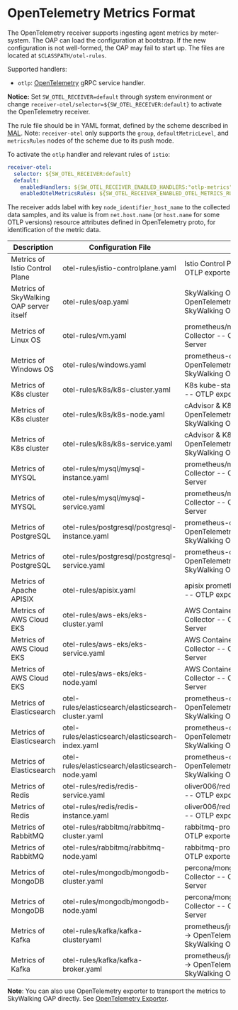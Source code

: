 # OpenTelemetry Metrics Format

The OpenTelemetry receiver supports ingesting agent metrics by meter-system. The OAP can load the configuration at bootstrap.
If the new configuration is not well-formed, the OAP may fail to start up. The files are located at `$CLASSPATH/otel-rules`.

Supported handlers:

* `otlp`: [OpenTelemetry](https://github.com/open-telemetry/opentelemetry-collector/tree/1c217b366fbdb209044d8f4c3fece079ae23bd3b/exporter/otlpexporter) gRPC service handler.

**Notice:**  Set `SW_OTEL_RECEIVER=default` through system environment or change `receiver-otel/selector=${SW_OTEL_RECEIVER:default}` to activate the OpenTelemetry receiver.

The rule file should be in YAML format, defined by the scheme described in [MAL](../../concepts-and-designs/mal.md).
Note: `receiver-otel` only supports the `group`, `defaultMetricLevel`, and `metricsRules` nodes of the scheme due to its push mode.

To activate the `otlp` handler and relevant rules of `istio`:

```yaml
receiver-otel:
  selector: ${SW_OTEL_RECEIVER:default}
  default:
    enabledHandlers: ${SW_OTEL_RECEIVER_ENABLED_HANDLERS:"otlp-metrics"}
    enabledOtelMetricsRules: ${SW_OTEL_RECEIVER_ENABLED_OTEL_METRICS_RULES:"istio-controlplane"}
```

The receiver adds label with key `node_identifier_host_name` to the collected data samples,
and its value is from `net.host.name` (or `host.name` for some OTLP versions) resource attributes defined in OpenTelemetry proto,
for identification of the metric data.

| Description                             | Configuration File                                  | Data Source                                                                                                           |
|-----------------------------------------|-----------------------------------------------------|-----------------------------------------------------------------------------------------------------------------------|
| Metrics of Istio Control Plane          | otel-rules/istio-controlplane.yaml                  | Istio Control Plane -> OpenTelemetry Collector -- OTLP exporter --> SkyWalking OAP Server                             |
| Metrics of SkyWalking OAP server itself | otel-rules/oap.yaml                                 | SkyWalking OAP Server(SelfObservability) -> OpenTelemetry Collector -- OTLP exporter --> SkyWalking OAP Server        |
| Metrics of Linux OS                     | otel-rules/vm.yaml                                  | prometheus/node_exporter -> OpenTelemetry Collector -- OTLP exporter --> SkyWalking OAP Server                        |
| Metrics of Windows OS                   | otel-rules/windows.yaml                                  | prometheus-community/windows_exporter -> OpenTelemetry Collector -- OTLP exporter --> SkyWalking OAP Server           |
| Metrics of K8s cluster                  | otel-rules/k8s/k8s-cluster.yaml                     | K8s kube-state-metrics -> OpenTelemetry Collector -- OTLP exporter --> SkyWalking OAP Server                          |
| Metrics of K8s cluster                  | otel-rules/k8s/k8s-node.yaml                        | cAdvisor & K8s kube-state-metrics -> OpenTelemetry Collector -- OTLP exporter --> SkyWalking OAP Server               |
| Metrics of K8s cluster                  | otel-rules/k8s/k8s-service.yaml                     | cAdvisor & K8s kube-state-metrics -> OpenTelemetry Collector -- OTLP exporter --> SkyWalking OAP Server               |
| Metrics of MYSQL                        | otel-rules/mysql/mysql-instance.yaml                | prometheus/mysqld_exporter -> OpenTelemetry Collector -- OTLP exporter --> SkyWalking OAP Server                      |
| Metrics of MYSQL                        | otel-rules/mysql/mysql-service.yaml                 | prometheus/mysqld_exporter -> OpenTelemetry Collector -- OTLP exporter --> SkyWalking OAP Server                      |
| Metrics of PostgreSQL                   | otel-rules/postgresql/postgresql-instance.yaml      | prometheus-community/postgres_exporter -> OpenTelemetry Collector -- OTLP exporter --> SkyWalking OAP Server          |
| Metrics of PostgreSQL                   | otel-rules/postgresql/postgresql-service.yaml       | prometheus-community/postgres_exporter -> OpenTelemetry Collector -- OTLP exporter --> SkyWalking OAP Server          |
| Metrics of Apache APISIX                | otel-rules/apisix.yaml                              | apisix prometheus plugin -> OpenTelemetry Collector -- OTLP exporter --> SkyWalking OAP Server                        |
| Metrics of AWS Cloud EKS                | otel-rules/aws-eks/eks-cluster.yaml                 | AWS Container Insights Receiver -> OpenTelemetry Collector -- OTLP exporter --> SkyWalking OAP Server                 |
| Metrics of AWS Cloud EKS                | otel-rules/aws-eks/eks-service.yaml                 | AWS Container Insights Receiver -> OpenTelemetry Collector -- OTLP exporter --> SkyWalking OAP Server                 |
| Metrics of AWS Cloud EKS                | otel-rules/aws-eks/eks-node.yaml                    | AWS Container Insights Receiver -> OpenTelemetry Collector -- OTLP exporter --> SkyWalking OAP Server                 |
| Metrics of Elasticsearch                | otel-rules/elasticsearch/elasticsearch-cluster.yaml | prometheus-community/elasticsearch_exporter -> OpenTelemetry Collector -- OTLP exporter --> SkyWalking OAP Server     |
| Metrics of Elasticsearch                | otel-rules/elasticsearch/elasticsearch-index.yaml   | prometheus-community/elasticsearch_exporter -> OpenTelemetry Collector -- OTLP exporter --> SkyWalking OAP Server     |
| Metrics of Elasticsearch                | otel-rules/elasticsearch/elasticsearch-node.yaml    | prometheus-community/elasticsearch_exporter -> OpenTelemetry Collector -- OTLP exporter --> SkyWalking OAP Server     |
| Metrics of Redis                        | otel-rules/redis/redis-service.yaml                 | oliver006/redis_exporter -> OpenTelemetry Collector -- OTLP exporter --> SkyWalking OAP Server                        |
| Metrics of Redis                        | otel-rules/redis/redis-instance.yaml                | oliver006/redis_exporter -> OpenTelemetry Collector -- OTLP exporter --> SkyWalking OAP Server                        |
| Metrics of RabbitMQ                     | otel-rules/rabbitmq/rabbitmq-cluster.yaml           | rabbitmq-prometheus -> OpenTelemetry Collector -- OTLP exporter --> SkyWalking OAP Server                             |
| Metrics of RabbitMQ                     | otel-rules/rabbitmq/rabbitmq-node.yaml              | rabbitmq-prometheus -> OpenTelemetry Collector -- OTLP exporter --> SkyWalking OAP Server                             |
| Metrics of MongoDB                      | otel-rules/mongodb/mongodb-cluster.yaml             | percona/mongodb_exporter -> OpenTelemetry Collector -- OTLP exporter --> SkyWalking OAP Server                        |
| Metrics of MongoDB                      | otel-rules/mongodb/mongodb-node.yaml                | percona/mongodb_exporter -> OpenTelemetry Collector -- OTLP exporter --> SkyWalking OAP Server                        |
| Metrics of Kafka                        | otel-rules/kafka/kafka-clusteryaml                  | prometheus/jmx_exporter/jmx_prometheus_javaagent -> OpenTelemetry Collector -- OTLP exporter --> SkyWalking OAP Server |
| Metrics of Kafka                        | otel-rules/kafka/kafka-broker.yaml                  | prometheus/jmx_exporter/jmx_prometheus_javaagent -> OpenTelemetry Collector -- OTLP exporter --> SkyWalking OAP Server |
**Note**: You can also use OpenTelemetry exporter to transport the metrics to SkyWalking OAP directly. See [OpenTelemetry Exporter](./backend-meter.md#opentelemetry-exporter).

